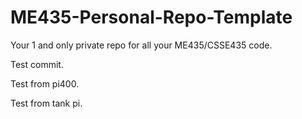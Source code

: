 # ME435-Personal-Repo-Template
Your 1 and only private repo for all your ME435/CSSE435 code.

Test commit.

Test from pi400.

Test from tank pi.